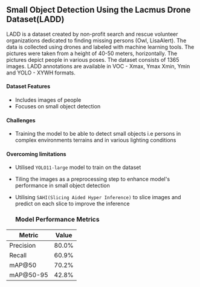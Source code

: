 ## Small Object Detection Using the Lacmus Drone Dataset(LADD)

LADD is a dataset created by non-profit search and rescue volunteer organizations dedicated to finding missing persons (Owl, LisaAlert). The data is collected using drones and labeled with machine learning tools. The pictures were taken from a height of 40-50 meters, horizontally. The pictures depict people in various poses. The dataset consists of 1365 images. LADD annotations are available in VOC - Xmax, Ymax Xmin, Ymin and YOLO - XYWH formats.

#### Dataset Features
* Includes images of people
* Focuses on small object detection

#### Challenges

* Training the model to be able to detect small objects i.e persons in complex environments terrains and in various lighting conditions

#### Overcoming limitations

* Utilised `YOLO11-large` model to train on the dataset
* Tiling the images as a preprocessing step to enhance model's performance in small object detection
* Utilising `SAHI(Slicing Aided Hyper Inference)` to slice images and predict on each slice to improve the inference

  ### Model Performance Metrics

| **Metric**    | **Value** |
|---------------|-----------|
| Precision     | 80.0%     |
| Recall        | 60.9%     |
| mAP@50        | 70.2%     |
| mAP@50-95     | 42.8%     |

